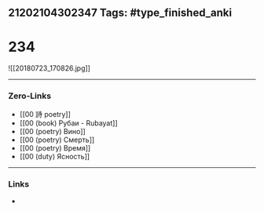 21202104302347
Tags: #type_finished_anki 
---
# 234

![[20180723_170826.jpg]]

---
### Zero-Links
- [[00 詩 poetry]]
- [[00 (book) Рубаи - Rubayat]]
- [[00 (poetry) Вино]]
- [[00 (poetry) Смерть]]
- [[00 (poetry) Время]]
- [[00 (duty) Ясность]]
---
### Links
-